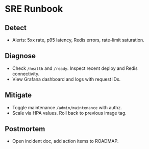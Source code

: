 # SRE Runbook

## Detect
- Alerts: 5xx rate, p95 latency, Redis errors, rate-limit saturation.

## Diagnose
- Check `/health` and `/ready`. Inspect recent deploy and Redis connectivity.
- View Grafana dashboard and logs with request IDs.

## Mitigate
- Toggle maintenance `/admin/maintenance` with authz.
- Scale via HPA values. Roll back to previous image tag.

## Postmortem
- Open incident doc, add action items to ROADMAP.
